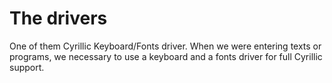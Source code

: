 # The drivers

One of them Cyrillic Keyboard/Fonts driver. When we were entering texts or programs, we necessary to use a keyboard and a fonts driver for full Cyrillic support.
